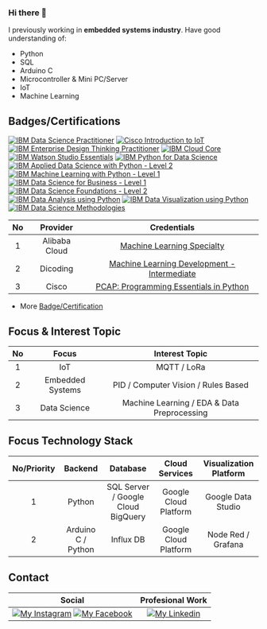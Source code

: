 ### Hi there 👋

<!--
**mch-fauzy/mch-fauzy** is a ✨ _special_ ✨ repository because its `README.md` (this file) appears on your GitHub profile.

Here are some ideas to get you started:

- 🔭 I’m currently working on ...
- 🌱 I’m currently learning ...
- 👯 I’m looking to collaborate on ...
- 🤔 I’m looking for help with ...
- 💬 Ask me about ...
- 📫 How to reach me: ...
- 😄 Pronouns: ...
- ⚡ Fun fact: ...
-->

<!--
[![ko-fi](https://www.ko-fi.com/img/githubbutton_sm.svg)](https://ko-fi.com/I2I2YXS8)
-->

I previously working in __embedded systems industry__. 
Have good understanding of:
* Python
* SQL
* Arduino C
* Microcontroller & Mini PC/Server
* IoT
* Machine Learning

## Badges/Certifications

<!--START_SECTION:badges-->

[![IBM Data Science Practitioner](https://images.credly.com/size/110x110/images/066f09f1-b77c-4570-ab81-ebabd7907e94/IBM_Data_Science_Practitioner_Certificate.png)](https://www.credly.com/badges/6cc608cf-e494-4c24-9935-c4734044d0ad "IBM Data Science Practitioner")
[![Cisco Introduction to IoT](https://images.credly.com/size/110x110/images/fce226c2-0f13-4e17-b60c-24fa6ffd88cb/Intro2IoT.png)](https://www.credly.com/badges/2b547c09-2160-44e2-8ab3-d4bafb9bc0cc "Cisco Introduction to IoT")
[![IBM Enterprise Design Thinking Practitioner](https://images.credly.com/size/110x110/images/bc08972c-3c7d-4b99-82a0-c94bcca36674/Badges_v8-07_Practitioner.png)](https://www.credly.com/badges/9a6bac17-3714-492a-bf71-f9982ad1148a "Enterprise Design Thinking Practitioner")
[![IBM Cloud Core](https://images.credly.com/size/110x110/images/b0607951-b6f7-47d0-af16-7112971ab2ef/Cloud_Core_-_Developer_Skills_Network_-_v3.png)](https://www.credly.com/badges/7379ecf0-2f2e-4c3e-a7d4-67b4f2689d91 "IBM Cloud Core")
[![IBM Watson Studio Essentials](https://images.credly.com/size/110x110/images/ad001ad4-458d-44bc-90d0-9295c7b87655/Watson_Studio_Essentials_-_v2.png)](https://www.credly.com/badges/1ae29dd4-4dcb-4407-ae1e-99a5a0365afd "IBM Watson Studio Essentials")
[![IBM Python for Data Science](https://images.credly.com/size/110x110/images/84ac9eff-b8a2-4683-846b-f59887a73801/Python_101_Data_Science.png)](https://www.credly.com/badges/1d11c195-cebd-4731-a422-dae64d5e2b02 "IBM Python for Data Science")
[![IBM Applied Data Science with Python - Level 2](https://images.credly.com/size/110x110/images/73ac7b07-679c-4c0e-94d9-8b9dc11efe59/Applied_Data_Science_with_Python.png)](https://www.credly.com/badges/e463da57-63f5-4e56-a04a-4a67e33d79ca "IBM Applied Data Science with Python - Level 2")
[![IBM Machine Learning with Python - Level 1](https://images.credly.com/size/110x110/images/53caf8cc-b5e9-4424-b4a7-7b069fa13db4/Machine_Learning_with_Python.png)](https://www.credly.com/badges/76f47ed0-12b1-4b22-9d6b-5bf02f043f9d "IBM Machine Learning with Python - Level 1")
[![IBM Data Science for Business - Level 1](https://images.credly.com/size/110x110/images/f2f9716d-7be0-47ef-b4ad-c8d3b481b9d7/Data_Sci_Business_Level_1_-_CC_-_2019.png)](https://www.credly.com/badges/818a0da8-d9ef-4fe0-833f-224eb13ebc09 "IBM Data Science for Business - Level 1")
[![IBM Data Science Foundations - Level 2](https://images.credly.com/size/110x110/images/d7321425-c989-4bf9-846a-cd2a647d213b/Data_Sci_Foundations_Level_2_-_CC_-_2019.png)](https://www.credly.com/badges/7c89ffea-dd62-4a7f-9de2-9583c8dcacbe "IBM Data Science Foundations - Level 2")
[![IBM Data Analysis using Python](https://images.credly.com/size/110x110/images/ba34cb1c-4344-43f5-9685-55e2e901c0f0/Data_Analysis_using_Python.png)](https://www.credly.com/badges/58b752b1-bec0-4578-8300-b179c50c7f59 "IBM Data Analysis using Python")
[![IBM Data Visualization using Python](https://images.credly.com/size/110x110/images/087eaefb-61a2-426b-ae74-74efca195667/Data_Visualization_Using_Python.png)](https://www.credly.com/badges/de71aa35-8a87-41dc-8a11-bb59f4c9c630 "IBM Data Visualization using Python")
[![IBM Data Science Methodologies](https://images.credly.com/size/110x110/images/dfd6eb51-4caa-4ffe-b107-85ece064370c/Data_Science_Methodologies.png)](https://www.credly.com/badges/872cb5db-eb66-4e42-88d6-bc7b79f62b79 "IBM Data Science Methodologies")

| No | Provider | Credentials |
|:---:|:---:|:---:|
| 1 | Alibaba Cloud | [Machine Learning Specialty](https://drive.google.com/file/d/1zKWw6hxyxmd-H-XjhX4mx2zxCEJg3ouD/view) |
| 2 | Dicoding | [Machine Learning Development - Intermediate](https://www.dicoding.com/certificates/JMZV2DM8JZN9) |
| 3 | Cisco | [PCAP: Programming Essentials in Python](https://drive.google.com/file/d/10yYb4Lv6dNE9DdO-REs7a4OU1xjAGpB5/view) |


* More [Badge/Certification](https://www.credly.com/users/muchamad-fauzy/badges)
<!--END_SECTION:badges-->

## Focus & Interest Topic

| No | Focus | Interest Topic |
|:--:|:-----:|:--------------:|
| 1 | IoT | MQTT / LoRa |
| 2 | Embedded Systems | PID / Computer Vision / Rules Based |
| 3 | Data Science | Machine Learning / EDA & Data Preprocessing |

## Focus Technology Stack

| No/Priority | Backend | Database | Cloud Services | Visualization Platform |
|:--:|:-------:|:--------:|:--------------:| :--------------:|
| 1 | Python | SQL Server / Google Cloud BigQuery | Google Cloud Platform | Google Data Studio |
| 2 | Arduino C / Python | Influx DB | Google Cloud Platform | Node Red / Grafana |

<!--
## Contact & Website
-->

## Contact

| Social | Profesional Work |
|:------:|:----------------:|
| [![My Instagram][1.1]][1] [![My Facebook][2.1]][2] | [![My Linkedin][3.1]][3] |

[1.1]: https://img.shields.io/badge/Instagram-%231877F2.svg?style=for-the-badge&logo=Instagram&logoColor=white (instagram icon)
[2.1]: https://img.shields.io/badge/Facebook-%231877F2.svg?style=for-the-badge&logo=Facebook&logoColor=white (facebook icon)
[3.1]: https://img.shields.io/badge/linkedin-%230077B5.svg?style=for-the-badge&logo=linkedin&logoColor=white (linkedin icon)

[1]: https://www.instagram.com/much_fauzy
[2]: https://facebook.com/muchamad.fauzy
[3]: https://linkedin.com/in/muchamad-fauzy-2b3489a5

<!--
### Website

| Blog | Personal Site |
|:----:|:-------------:|
| [![My Dev][7.1]][7] [![My Medium][8.1]][8] [![My Blogger][9.1]][9] | https://berviantoleo.my.id |

## Active Projects

| No | Name & Repo Link | Documentation | Demo | Package Manager Link |
|:--:|:----------------:|:-------------:|:----:|:--------------------:|
| 1 | [React Multi Crop](https://github.com/berviantoleo/react-multi-crop) | https://berviantoleo.github.io/react-multi-crop/ | https://react-multi-crop.netlify.app/ | [![React Multi Crop][20.1]][20] |
| 2 | [Feathers Advance Hooks](https://github.com/bervProject/feathers-advance-hook) | http://bervproject.berviantoleo.my.id/feathers-advance-hook/ | ... | [![Feathers Advance Hook][21.1]][21] |
| 3 | [BervProject.Validation.Common](https://github.com/bervProject/BervProject.Validation.Common) | https://bervproject.berviantoleo.my.id/BervProject.Validation.Common/ | ... | [![BervProject.Validation.Common][22.1]][22] |
-->

<!--
## My Organization

[![bervProject][100.1]][100]

## My Stats

![User Stats](https://raw.githubusercontent.com/berviantoleo/mycapturepicrepo/master/images/userstats.svg)


[1.1]: https://img.shields.io/twitter/follow/berviantoleo?style=social (twitter icon)
[2.1]: https://img.shields.io/badge/Facebook-%231877F2.svg?style=for-the-badge&logo=Facebook&logoColor=white (facebook icon)
[3.1]: https://img.shields.io/github/followers/berviantoleo?style=social (github icon)
[4.1]: https://img.shields.io/badge/linkedin-%230077B5.svg?style=for-the-badge&logo=linkedin&logoColor=white (linkedin icon)
[5.1]: https://img.shields.io/twitch/status/berviantoleo?style=social (twitch icon)
[6.1]: https://img.shields.io/youtube/channel/subscribers/UCAKsTh-TZRxy8I3AulBTFwA?style=social (youtube icon)
[7.1]: https://img.shields.io/badge/dev.to-0A0A0A?style=for-the-badge&logo=dev.to&logoColor=white (dev.to icon)
[8.1]: https://img.shields.io/badge/Medium-%23000000.svg?style=for-the-badge&logo=Medium&logoColor=white (medium icon)
[9.1]: https://img.shields.io/badge/Blogger-FF5722?style=for-the-badge&logo=blogger&logoColor=white (blogger icon)

[20.1]: https://img.shields.io/npm/v/@berviantoleo/react-multi-crop (npm react multi crop icon)
[21.1]: https://img.shields.io/npm/v/@bervproject/feathers-advance-hook (npm feathers advance hook icon)
[22.1]: https://img.shields.io/nuget/v/BervProject.Validation.Common (nuget BervProject.Validation.Common)

[100.1]: https://img.shields.io/badge/github-%23121011.svg?style=for-the-badge&logo=github&logoColor=white (github project icon)



[1]: https://www.instagram.com/much_fauzy
[2]: https://facebook.com/bervianto.leo
[3]: https://github.com/berviantoleo
[4]: https://linkedin.com/in/bervianto-leo-pratama
[5]: https://www.twitch.tv/berviantoleo
[6]: https://www.youtube.com/channel/UCAKsTh-TZRxy8I3AulBTFwA
[7]: https://dev.to/berviantoleo
[8]: https://berviantoleo.medium.com
[9]: https://blog.berviantoleo.my.id

[20]: https://www.npmjs.com/package/@berviantoleo/react-multi-crop
[21]: https://www.npmjs.com/package/@bervproject/feathers-advance-hook
[22]: https://www.nuget.org/packages/BervProject.Validation.Common/

[100]: https://github.com/bervProject
-->

